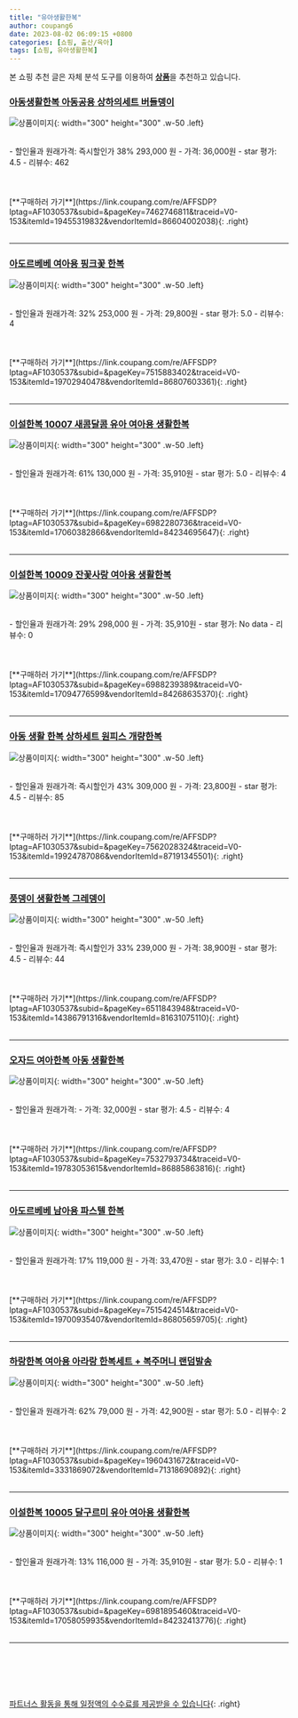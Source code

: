 ```yaml
---
title: "유아생활한복"
author: coupang6
date: 2023-08-02 06:09:15 +0800
categories: [쇼핑, 출산/육아]
tags: [쇼핑, 유아생활한복]
---
```


본 쇼핑 추천 글은 자체 분석 도구를 이용하여 [**상품**](https://link.coupang.com/a/bao1ui)을 추천하고 있습니다.

### [아동생활한복 아동공용 상하의세트 버들뎅이](https://link.coupang.com/re/AFFSDP?lptag=AF1030537&subid=&pageKey=7462746811&traceid=V0-153&itemId=19455319832&vendorItemId=86604002038)

![상품이미지](https://thumbnail10.coupangcdn.com/thumbnails/remote/230x230ex/image/vendor_inventory/fb1d/fd3e00e0e44348591c2baee77ca14b5aabece8431c4e48332c9fa846d354.jpg){: width="300" height="300" .w-50 .left}


<br>
- 할인율과 원래가격: 즉시할인가 38%  293,000   원
- 가격: 36,000원
- star 평가: 4.5
- 리뷰수: 462
<br>
<br>
<br>
<br>
[**구매하러 가기**](https://link.coupang.com/re/AFFSDP?lptag=AF1030537&subid=&pageKey=7462746811&traceid=V0-153&itemId=19455319832&vendorItemId=86604002038){: .right}
<br>
<br>

---

### [아도르베베 여아용 핑크꽃 한복](https://link.coupang.com/re/AFFSDP?lptag=AF1030537&subid=&pageKey=7515883402&traceid=V0-153&itemId=19702940478&vendorItemId=86807603361)

![상품이미지](https://thumbnail8.coupangcdn.com/thumbnails/remote/230x230ex/image/rs_quotation_api/l1lw8jym/8fe5d148bc3942ab955c46a9e14eaa84.jpg){: width="300" height="300" .w-50 .left}


<br>
- 할인율과 원래가격: 32%  253,000   원
- 가격: 29,800원
- star 평가: 5.0
- 리뷰수: 4
<br>
<br>
<br>
<br>
[**구매하러 가기**](https://link.coupang.com/re/AFFSDP?lptag=AF1030537&subid=&pageKey=7515883402&traceid=V0-153&itemId=19702940478&vendorItemId=86807603361){: .right}
<br>
<br>

---

### [이설한복 10007 새콤달콤 유아 여아용 생활한복](https://link.coupang.com/re/AFFSDP?lptag=AF1030537&subid=&pageKey=6982280736&traceid=V0-153&itemId=17060382866&vendorItemId=84234695647)

![상품이미지](https://thumbnail8.coupangcdn.com/thumbnails/remote/230x230ex/image/vendor_inventory/260e/aa6dfbf286425c08fe11f8f3064b0f3cab025f195c62c7aaa89736d65dfe.jpg){: width="300" height="300" .w-50 .left}


<br>
- 할인율과 원래가격: 61%  130,000   원
- 가격: 35,910원
- star 평가: 5.0
- 리뷰수: 4
<br>
<br>
<br>
<br>
[**구매하러 가기**](https://link.coupang.com/re/AFFSDP?lptag=AF1030537&subid=&pageKey=6982280736&traceid=V0-153&itemId=17060382866&vendorItemId=84234695647){: .right}
<br>
<br>

---

### [이설한복 10009 잔꽃사랑 여아용 생활한복](https://link.coupang.com/re/AFFSDP?lptag=AF1030537&subid=&pageKey=6988239389&traceid=V0-153&itemId=17094776599&vendorItemId=84268635370)

![상품이미지](https://thumbnail9.coupangcdn.com/thumbnails/remote/230x230ex/image/vendor_inventory/1d2e/d42aa7e29860e7d581bec78271869728903a108928a8d067c43c2ccb3485.jpg){: width="300" height="300" .w-50 .left}


<br>
- 할인율과 원래가격: 29%  298,000   원
- 가격: 35,910원
- star 평가: No data
- 리뷰수: 0
<br>
<br>
<br>
<br>
[**구매하러 가기**](https://link.coupang.com/re/AFFSDP?lptag=AF1030537&subid=&pageKey=6988239389&traceid=V0-153&itemId=17094776599&vendorItemId=84268635370){: .right}
<br>
<br>

---

### [아동 생활 한복 상하세트 원피스 개량한복](https://link.coupang.com/re/AFFSDP?lptag=AF1030537&subid=&pageKey=7562028324&traceid=V0-153&itemId=19924787086&vendorItemId=87191345501)

![상품이미지](https://thumbnail10.coupangcdn.com/thumbnails/remote/230x230ex/image/vendor_inventory/23ff/beabac4d86e04935e274079dcdebe609bffd89fc3cbeb780543643993a78.jpg){: width="300" height="300" .w-50 .left}


<br>
- 할인율과 원래가격: 즉시할인가 43%  309,000   원
- 가격: 23,800원
- star 평가: 4.5
- 리뷰수: 85
<br>
<br>
<br>
<br>
[**구매하러 가기**](https://link.coupang.com/re/AFFSDP?lptag=AF1030537&subid=&pageKey=7562028324&traceid=V0-153&itemId=19924787086&vendorItemId=87191345501){: .right}
<br>
<br>

---

### [풍뎅이 생활한복 그레뎅이](https://link.coupang.com/re/AFFSDP?lptag=AF1030537&subid=&pageKey=6511843948&traceid=V0-153&itemId=14386791316&vendorItemId=81631075110)

![상품이미지](https://thumbnail6.coupangcdn.com/thumbnails/remote/230x230ex/image/vendor_inventory/53fa/16107ec152a6283e1775c2eb6c18786aeba2e1375f08a6b20db874e5a0ac.jpg){: width="300" height="300" .w-50 .left}


<br>
- 할인율과 원래가격: 즉시할인가 33%  239,000   원
- 가격: 38,900원
- star 평가: 4.5
- 리뷰수: 44
<br>
<br>
<br>
<br>
[**구매하러 가기**](https://link.coupang.com/re/AFFSDP?lptag=AF1030537&subid=&pageKey=6511843948&traceid=V0-153&itemId=14386791316&vendorItemId=81631075110){: .right}
<br>
<br>

---

### [오자드 여아한복 아동 생활한복](https://link.coupang.com/re/AFFSDP?lptag=AF1030537&subid=&pageKey=7532793734&traceid=V0-153&itemId=19783053615&vendorItemId=86885863816)

![상품이미지](https://thumbnail6.coupangcdn.com/thumbnails/remote/230x230ex/image/vendor_inventory/b086/60d3a5751218a8a73bceb2d7e5f043b6b5c0a534fd651a3e254d4628f4f0.jpg){: width="300" height="300" .w-50 .left}


<br>
- 할인율과 원래가격: 
- 가격: 32,000원
- star 평가: 4.5
- 리뷰수: 4
<br>
<br>
<br>
<br>
[**구매하러 가기**](https://link.coupang.com/re/AFFSDP?lptag=AF1030537&subid=&pageKey=7532793734&traceid=V0-153&itemId=19783053615&vendorItemId=86885863816){: .right}
<br>
<br>

---

### [아도르베베 남아용 파스텔 한복](https://link.coupang.com/re/AFFSDP?lptag=AF1030537&subid=&pageKey=7515424514&traceid=V0-153&itemId=19700935407&vendorItemId=86805659705)

![상품이미지](https://thumbnail8.coupangcdn.com/thumbnails/remote/230x230ex/image/rs_quotation_api/y9ngwoyw/26c6508a9cb248d49648af595ff9c5e0.jpg){: width="300" height="300" .w-50 .left}


<br>
- 할인율과 원래가격: 17%  119,000   원
- 가격: 33,470원
- star 평가: 3.0
- 리뷰수: 1
<br>
<br>
<br>
<br>
[**구매하러 가기**](https://link.coupang.com/re/AFFSDP?lptag=AF1030537&subid=&pageKey=7515424514&traceid=V0-153&itemId=19700935407&vendorItemId=86805659705){: .right}
<br>
<br>

---

### [하랑한복 여아용 아라랑 한복세트 + 복주머니 랜덤발송](https://link.coupang.com/re/AFFSDP?lptag=AF1030537&subid=&pageKey=1960431672&traceid=V0-153&itemId=3331869072&vendorItemId=71318690892)

![상품이미지](https://thumbnail7.coupangcdn.com/thumbnails/remote/230x230ex/image/retail/images/12137152041586241-d8feb14f-0025-4a8a-9c79-08ff3e664c0f.jpg){: width="300" height="300" .w-50 .left}


<br>
- 할인율과 원래가격: 62%  79,000   원
- 가격: 42,900원
- star 평가: 5.0
- 리뷰수: 2
<br>
<br>
<br>
<br>
[**구매하러 가기**](https://link.coupang.com/re/AFFSDP?lptag=AF1030537&subid=&pageKey=1960431672&traceid=V0-153&itemId=3331869072&vendorItemId=71318690892){: .right}
<br>
<br>

---

### [이설한복 10005 달구르미 유아 여아용 생활한복](https://link.coupang.com/re/AFFSDP?lptag=AF1030537&subid=&pageKey=6981895460&traceid=V0-153&itemId=17058059935&vendorItemId=84232413776)

![상품이미지](https://thumbnail6.coupangcdn.com/thumbnails/remote/230x230ex/image/vendor_inventory/ec12/8dfff9b9bc0cd875efed9a51858c2901fb81e30ddd5d9c2f1679916bf14a.jpg){: width="300" height="300" .w-50 .left}


<br>
- 할인율과 원래가격: 13%  116,000   원
- 가격: 35,910원
- star 평가: 5.0
- 리뷰수: 1
<br>
<br>
<br>
<br>
[**구매하러 가기**](https://link.coupang.com/re/AFFSDP?lptag=AF1030537&subid=&pageKey=6981895460&traceid=V0-153&itemId=17058059935&vendorItemId=84232413776){: .right}
<br>
<br>

---
<br><br><br><br><br> [파트너스 활동을 통해 일정액의 수수료를 제공받을 수 있습니다](https://link.coupang.com/a/bao1ui){: .right}